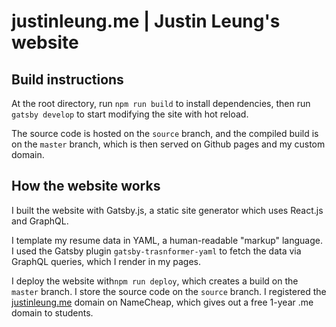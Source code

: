 # justinleung.me | Justin Leung's website

## Build instructions
At the root directory, run `npm run build` to install dependencies, then run `gatsby develop` to start modifying the site with hot reload. 

The source code is hosted on the `source` branch, and the compiled build is on the `master` branch, which is then served on Github pages and my custom domain. 

## How the website works

I built the website with Gatsby.js, a static site generator which uses React.js and GraphQL.

I template my resume data in YAML, a human-readable "markup" language. I used the Gatsby plugin `gatsby-trasnformer-yaml` to fetch the data via GraphQL queries, which I render in my pages.  

I deploy the website with`npm run deploy`, which creates a build on the `master` branch. I store the source code on the `source` branch. I registered the [justinleung.me](https://justinleung.me) domain on NameCheap, which gives out a free 1-year .me domain to students.